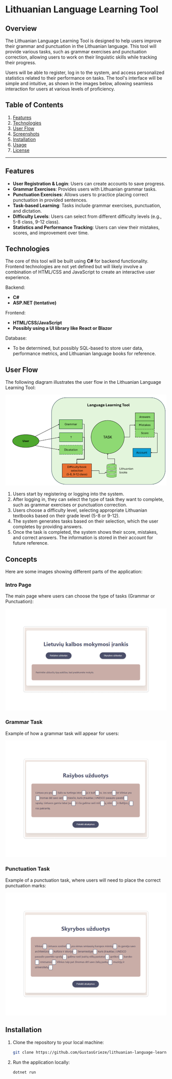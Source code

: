 # Lithuanian Language Learning Tool

## Overview

The Lithuanian Language Learning Tool is designed to help users improve their grammar and punctuation in the Lithuanian language. This tool will provide various tasks, such as grammar exercises and punctuation correction, allowing users to work on their linguistic skills while tracking their progress. 

Users will be able to register, log in to the system, and access personalized statistics related to their performance on tasks. The tool's interface will be simple and intuitive, as shown in the images below, allowing seamless interaction for users at various levels of proficiency.

## Table of Contents

1. [Features](#features)
2. [Technologies](#technologies)
3. [User Flow](#user-flow)
4. [Screenshots](#screenshots)
5. [Installation](#installation)
6. [Usage](#usage)
7. [License](#license)

---

## Features

- **User Registration & Login**: Users can create accounts to save progress.
- **Grammar Exercises**: Provides users with Lithuanian grammar tasks.
- **Punctuation Exercises**: Allows users to practice placing correct punctuation in provided sentences.
- **Task-based Learning**: Tasks include grammar exercises, punctuation, and dictation.
- **Difficulty Levels**: Users can select from different difficulty levels (e.g., 5-8 class, 9-12 class).
- **Statistics and Performance Tracking**: Users can view their mistakes, scores, and improvement over time.

## Technologies

The core of this tool will be built using **C#** for backend functionality. Frontend technologies are not yet defined but will likely involve a combination of HTML/CSS and JavaScript to create an interactive user experience.

Backend:
- **C#**
- **ASP.NET (tentative)**

Frontend:
- **HTML/CSS/JavaScript**
- **Possibly using a UI library like React or Blazor**

Database:
- To be determined, but possibly SQL-based to store user data, performance metrics, and Lithuanian language books for reference.

## User Flow

The following diagram illustrates the user flow in the Lithuanian Language Learning Tool:

![Language Learning Tool Diagram](./assets/diagram.png)

1. Users start by registering or logging into the system.
2. After logging in, they can select the type of task they want to complete, such as grammar exercises or punctuation correction.
3. Users choose a difficulty level, selecting appropriate Lithuanian textbooks based on their grade level (5-8 or 9-12).
4. The system generates tasks based on their selection, which the user completes by providing answers.
5. Once the task is completed, the system shows their score, mistakes, and correct answers. The information is stored in their account for future reference.

## Concepts

Here are some images showing different parts of the application:

### Intro Page
The main page where users can choose the type of tasks (Grammar or Punctuation):

![Intro Page](./assets/intropage.png)

### Grammar Task
Example of how a grammar task will appear for users:

![Grammar Task](./assets/grammar.png)

### Punctuation Task
Example of a punctuation task, where users will need to place the correct punctuation marks:

![Punctuation Task](./assets/punctuation.png)

## Installation

1. Clone the repository to your local machine:
    ```bash
    git clone https://github.com/GustasGrieze/lithuanian-language-learning-tool
    ```
2. Run the application locally:
    ```bash
    dotnet run
    ```


